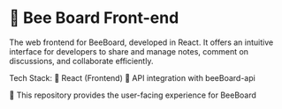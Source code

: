 # 🐝 Bee Board Front-end
The web frontend for BeeBoard, developed in React. It offers an intuitive interface for developers to share and manage notes, comment on discussions, and collaborate efficiently.

Tech Stack:
🔹 React (Frontend)
🔹 API integration with beeBoard-api

📌 This repository provides the user-facing experience for BeeBoard

